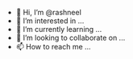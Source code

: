- 👋 Hi, I’m @rashneel
- 👀 I’m interested in ...
- 🌱 I’m currently learning ...
- 💞️ I’m looking to collaborate on ...
- 📫 How to reach me ...

<!---
rashneel/rashneel is a ✨ special ✨ repository because its `README.md` (this file) appears on your GitHub profile.
You can click the Preview link to take a look at your changes.
--->
